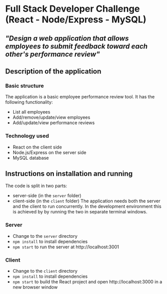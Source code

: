# Full Stack Developer Challenge (React - Node/Express - MySQL)
*"Design a web application that allows employees to submit feedback toward each other's performance review"*
---

## Description of the application
### Basic structure
The application is a basic employee performance review tool. It has the following functionality:
- List all employees
- Add/remove/update/view employees
- Add/update/view performance reviews

### Technology used
- React on the client side
- Node.js/Express on the server side
- MySQL database

## Instructions on installation and running
The code is split in two parts:
- server-side (in the `server` folder)
- client-side (in the `client` folder)
The application needs both the server and the client to run concurrently. In the development environment this is achieved by by running the two in separate terminal windows.

### Server
- Change to the `server` directory
- `npm install` to install dependencies
- `npm start` to run the server at http://localhost:3001

### Client
- Change to the `client` directory
- `npm install` to install dependencies
- `npm start` to build the React project and open http://localhost:3000 in a new browser window
